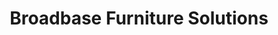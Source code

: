 ---
title: "Broadbase Furniture Solutions"
url: /kingsbridge/broadbase-furniture-solutions/
shop: furniture
---